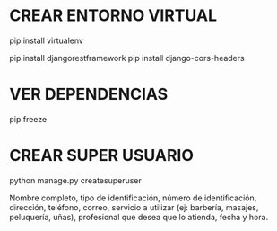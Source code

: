 # CREAR ENTORNO VIRTUAL
pip install virtualenv

pip install djangorestframework
pip install django-cors-headers

# VER DEPENDENCIAS
pip freeze

# CREAR SUPER USUARIO
python manage.py createsuperuser


Nombre completo, 
tipo de identificación,
número de identificación,
dirección,
teléfono,
correo,
servicio a utilizar (ej: barbería, masajes, peluquería, uñas),
profesional que desea que lo atienda,
fecha y hora.
